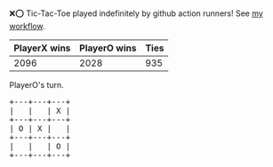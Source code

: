 :x::o: Tic-Tac-Toe played indefinitely by github action runners! See [my workflow](.github/workflows/play.yaml).

|PlayerX wins|PlayerO wins|Ties|
|-|-|-|
|2096|2028|935|

PlayerO's turn.

<pre>
+---+---+---+
|   |   | X |
+---+---+---+
| O | X |   |
+---+---+---+
|   |   | O |
+---+---+---+
</pre>